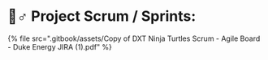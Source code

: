 # 🏃♂ Project Scrum / Sprints:

{% file src=".gitbook/assets/Copy of DXT Ninja Turtles Scrum - Agile Board - Duke Energy JIRA (1).pdf" %}
